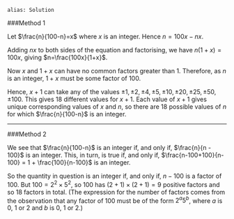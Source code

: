 ````
alias: Solution
````
###Method 1

Let $\frac{n}{100-n}=x$ where $x$ is an integer. Hence $n=100x-nx$.  

Adding $nx$ to both sides of the equation and factorising, we have $n(1+x)=100x$, giving $n=\frac{100x}{1+x}$.  

Now $x$ and $1+x$ can have no common factors greater than $1$. Therefore, as $n$ is an integer, $1+x$ must be some factor of $100$.  

Hence, $x+1$ can take any of the values $\pm1,\pm2,\pm4,\pm5,\pm10,\pm20,\pm25,\pm50,\pm100$. This gives $18$ different values for $x+1$. Each value of $x+1$ gives unique corresponding values of $x$ and $n$, so there are $18$ possible values of $n$ for which $\frac{n}{100-n}$ is an integer.

* * *

###Method 2

We see that $\frac{n}{100-n}$ is an integer if, and only if, $\frac{n}{n - 100}$ is an integer.  This, in turn, is true if, and only if, $\frac{n-100+100}{n-100} = 1 + \frac{100}{n-100}$ is an integer.

So the quantity in question is an integer if, and only if, $n - 100$ is a factor of $100$.  But $100 = 2^2 \times 5^2$, so $100$ has $(2+1)\times(2+1) = 9$ positive factors and so $18$ factors in total.  (The expression for the number of factors comes from the observation that any factor of $100$ must be of the form $2^a 5^b$, where $a$ is 0, 1 or 2 and $b$ is 0, 1 or 2.)
